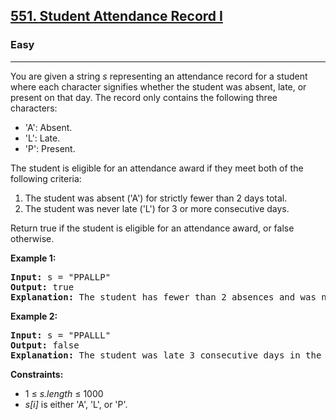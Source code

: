 <h2><a href="https://leetcode.com/problems/student-attendance-record-i">551. Student Attendance Record I</a></h2>
<h3>Easy</h3>
<hr>
<p>You are given a string <em>s</em> representing an attendance record for a student where each character signifies whether the student was absent, late, or present on that day. The record only contains the following three characters:</p>
<ul>
<li>'A': Absent.</li>
<li>'L': Late.</li>
<li>'P': Present.</li>
</ul>
<p>The student is eligible for an attendance award if they meet both of the following criteria:</p>
<ol>
<li>The student was absent ('A') for strictly fewer than 2 days total.</li>
<li>The student was never late ('L') for 3 or more consecutive days.</li>
</ol>
<p>Return true if the student is eligible for an attendance award, or false otherwise.</p>
<p><strong>Example 1:</strong></p>
<pre>
<strong>Input:</strong> s = "PPALLP"
<strong>Output:</strong> true
<strong>Explanation:</strong> The student has fewer than 2 absences and was never late 3 or more consecutive days.
</pre>
<p><strong>Example 2:</strong></p>
<pre>
<strong>Input:</strong> s = "PPALLL"
<strong>Output:</strong> false
<strong>Explanation:</strong> The student was late 3 consecutive days in the last 3 days, so is not eligible for the award.
</pre>
<p><strong>Constraints:</strong></p>
<ul>
<li>1 ≤ <em>s.length</em> ≤ 1000</li>
<li><em>s[i]</em> is either 'A', 'L', or 'P'.</li>
</ul>
